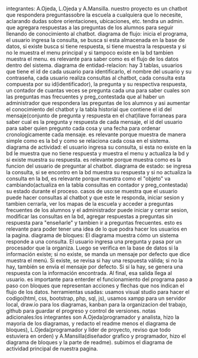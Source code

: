 integrantes: A.Ojeda, L.Ojeda y A.Mansilla.
nuestro proyecto es un chatbot que respondera preguntassobre la escuela a cualquiera que lo necesite, aclarando dudas sobre orientaciones, ubicaciones, etc. tendra un admin. que agregara respuestas a las preguntas de los alumnos para seguir llenando de conocimiento al chatbot.
diagrama de flujo: inicia el programa, el usuario ingresa la consulta, se busca si esta almacenada en la base de datos, si existe busca si tiene respuesta, si tiene muestra la respuesta y si no le muestra el menu principal y si tampoco existe en la bd tambien muestra el menu. es relevante para saber como es el flujo de los datos dentro del sistema.
diagrama de entidad-relacion: hay 3 tablas, usuarios que tiene el id de cada usuario para identificarlo, el nombre del usuario y su contraseña, cada usuario realiza consultas al chatbot, cada consulta esta compuesta por su id(identificador), la pregunta y su respectiva respuesta, un contador de cuantas veces se pregunta cada una para saber cuales son las preguntas mas frecuentes y preg_contestada que al haber un administrador que respondera las preguntas de los alumnos y asi aumentar el conocimiento del chatbot y la tabla historial que contiene el id del mensaje(conjunto de pregunta y respuesta en el chat)llave forraneas para saber cual es la pregunta y respuesta de cada mensaje, el id del usuario para saber quien pregunto cada cosa y una fecha para ordenar cronologicamente cada mensaje. es relevante porque muestra de manera simple como es la bd y como se relaciona cada cosa en el sistema.
diagrama de actividad: el usuario ingresa su consulta, si esta no existe en la bd  le muestra que no tiene respuesta y muestra el menu y actualiza la bd y si existe muestra su respuesta. es relevante porque muestra como es la funcion del usuario de preguntar al chatbot.
diagrama de estado: se ingresa la consulta, si se encontro en la bd muestra su respuesta y si no actualiza la consulta en la bd, es relevante porque muestra como el "objeto" va cambiando(actualiza en la tabla consultas en contador y preg_contestada) su estado durante el proceso.
casos de uso:se muestra que el usuario puede hacer consultas al chatbot y que este le responda, iniciar sesion y tambien cerrarla, ver los mapas de la escuela y acceder a preguntas frecuentes de los alumnos y el administrador puede iniciar y cerrar sesion, modificar las consultas en la bd, agregar respuestas a preguntas sin respuesta para "enseñarle" y tambien ir a preguntas frecuentes. esto es relevante para poder tener una idea de lo que podra hacer los usuarios en la pagina.
diagrama de bloques: El diagrama muestra cómo un sistema responde a una consulta. El usuario ingresa una pregunta y pasa por un procesador que la organiza. Luego se verifica en la base de datos si la información existe; si no existe, se manda un mensaje por defecto que dice muestra el menú. Si existe, se revisa si hay una respuesta válida; si no la hay, también se envía el mensaje por defecto. Si sí la hay, se genera una respuesta con la información encontrada. Al final, esa salida llega al usuario. es importante para enterder el funcionamiento del programa paso a paso con bloques que representan acciones y flechas que nos indican el flujo de los datos.
herramientas usadas: usamos visual studio para hacer el codigo(html, css, bootstrap, php, sql, js), usamos xampp para un servidor local, draw.io para los diagramas, kanban para la organizacion del trabajo, github para guardar el progreso y control de versiones.
notas adicionales:los integrantes son A.Ojeda(programador y analista, hizo la mayoria de los diagramas, y redacto el readme menos el diagrama de bloques), L.Ojeda(programador y lider de proyecto, reviso que todo estuviera en orden) y A.Mansilla(diseñador grafico y programador, hizo el diagrama de bloques y la parte de readme). subimos el diagrama de actividad principal de nuestra pagina.
